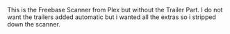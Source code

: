This is the Freebase Scanner from Plex but without the Trailer Part. I do not want the trailers added automatic but i wanted all the extras so i stripped down the scanner.
